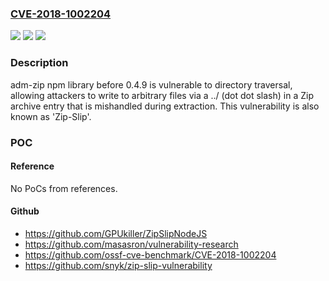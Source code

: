 ### [CVE-2018-1002204](https://cve.mitre.org/cgi-bin/cvename.cgi?name=CVE-2018-1002204)
![](https://img.shields.io/static/v1?label=Product&message=adm-zip&color=blue)
![](https://img.shields.io/static/v1?label=Version&message=%3C%200.4.9%20&color=brighgreen)
![](https://img.shields.io/static/v1?label=Vulnerability&message=CWE-22&color=brighgreen)

### Description

adm-zip npm library before 0.4.9 is vulnerable to directory traversal, allowing attackers to write to arbitrary files via a ../ (dot dot slash) in a Zip archive entry that is mishandled during extraction. This vulnerability is also known as 'Zip-Slip'.

### POC

#### Reference
No PoCs from references.

#### Github
- https://github.com/GPUkiller/ZipSlipNodeJS
- https://github.com/masasron/vulnerability-research
- https://github.com/ossf-cve-benchmark/CVE-2018-1002204
- https://github.com/snyk/zip-slip-vulnerability

